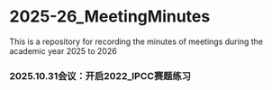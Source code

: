 # 2025-26_MeetingMinutes
This is a repository for recording the minutes of meetings during the academic year 2025 to 2026
### 2025.10.31会议：开启2022_IPCC赛题练习
